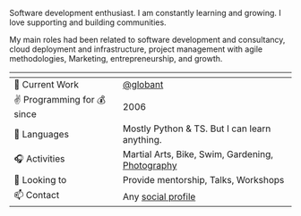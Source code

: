 Software development enthusiast. I am constantly learning and growing. I love supporting and building communities.

My main roles had been related to software development and consultancy, cloud deployment and infrastructure, project management with agile methodologies, Marketing, entrepreneurship, and growth.


| <!-- -->    | <!-- -->    |
-- | --
💪 Current Work | [@globant](https://github.com/globant)
✌️ Programming for 💰 since | 2006
🧡 Languages | Mostly Python & TS. But I can learn anything.
🎧 Activities| Martial Arts, Bike, Swim, Gardening, [Photography](instagram.com/po5i/)
🌱 Looking to | Provide mentorship, Talks, Workshops
📫 Contact | Any [social profile](https://po5i.github.io/)
